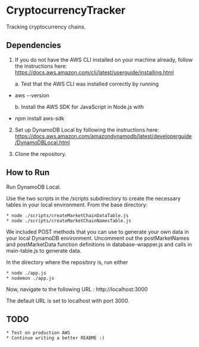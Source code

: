 # CryptocurrencyTracker
Tracking cryptocurrency chains.

## Dependencies
1. If you do not have the AWS CLI installed on your machine already, follow the instructions here: https://docs.aws.amazon.com/cli/latest/userguide/installing.html

    a. Test that the AWS CLI was installed correctly by running
* aws --version

    b. Install the AWS SDK for JavaScript in Node.js with
* npm install aws-sdk

2. Set up DynamoDB Local by following the instructions here: https://docs.aws.amazon.com/amazondynamodb/latest/developerguide/DynamoDBLocal.html

3. Clone the repository.

## How to Run
Run DynamoDB Local.

Use the two scripts in the /scripts subdirectory to create the necessary tables in your local environment. From the base directory:

    * node ./scripts/createMarketChainDataTable.js
    * node ./scripts/createMarketChainNamesTable.js

We included POST methods that you can use to generate your own data in your local DynamoDB environment. Uncomment out the postMarketNames and postMarketData function definitions in database-wrapper.js and calls in main-table.js to generate data.

In the directory where the repository is, run either   

    * node ./app.js
    * nodemon ./app.js

Now, navigate to the following URL : http://localhost:3000

The default URL is set to localhost with port 3000.

## TODO
    * Test on production AWS
    * Continue writing a better README :)

